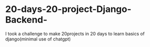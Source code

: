 # 20-days-20-project-Django-Backend-
I took a challenge to make 20projects in 20 days to learn basics of django(minimal use of chatgpt)
